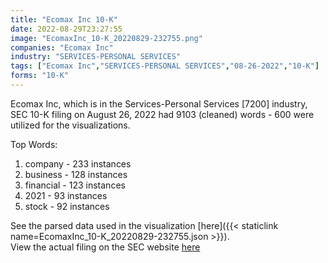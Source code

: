 ```yaml
---
title: "Ecomax Inc 10-K"
date: 2022-08-29T23:27:55
image: "EcomaxInc_10-K_20220829-232755.png"
companies: "Ecomax Inc"
industry: "SERVICES-PERSONAL SERVICES"
tags: ["Ecomax Inc","SERVICES-PERSONAL SERVICES","08-26-2022","10-K"]
forms: "10-K"
---
```

Ecomax Inc, which is in the Services-Personal Services [7200] industry, SEC 10-K filing on August 26, 2022 had 9103 (cleaned) words - 600 were utilized for the visualizations.

Top Words:
1. company - 233 instances
2. business - 128 instances
3. financial - 123 instances
4. 2021 - 93 instances
5. stock - 92 instances


See the parsed data used in the visualization [here]({{< staticlink name=EcomaxInc_10-K_20220829-232755.json >}}).  
View the actual filing on the SEC website [here](https://www.sec.gov/Archives/edgar/data/1008653/0001493152-22-024117.txt)